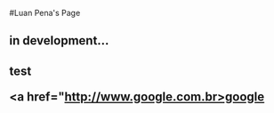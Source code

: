 
#Luan Pena's Page


<h2>in development...<h2>
  

test

<a href="http://www.google.com.br>google</a>
